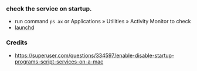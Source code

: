 ### check the service on startup.
* run command ```ps ax``` or  Applications » Utilities » Activity Monitor to check
* [launchd](https://www.soma-zone.com/LaunchControl/)


### Credits
* https://superuser.com/questions/334597/enable-disable-startup-programs-script-services-on-a-mac
